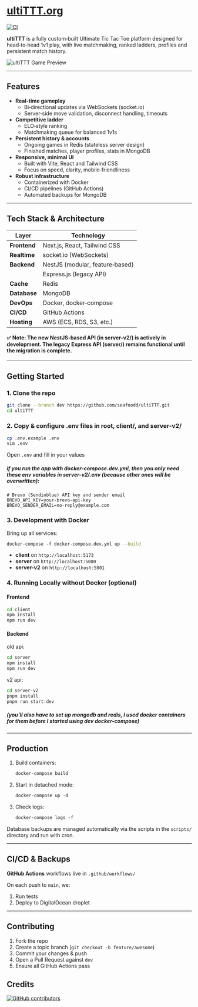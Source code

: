 # [ultiTTT.org](https://ultittt.org)

[![CI](https://github.com/seafoodd/ultiTTT/actions/workflows/deploy.yml/badge.svg)](https://github.com/seafoodd/ultiTTT/actions)

**ultiTTT** is a fully custom‑built Ultimate Tic Tac Toe platform designed for head‑to‑head 1v1 play, with live matchmaking, ranked ladders, profiles and persistent match history.

![ultiTTT Game Preview](./docs/demo.webp)

---

## Features

- **Real‑time gameplay**
  - Bi‑directional updates via WebSockets (socket.io)
  - Server‑side move validation, disconnect handling, timeouts
- **Competitive ladder**
  - ELO‑style ranking
  - Matchmaking queue for balanced 1v1s
- **Persistent history & accounts**
  - Ongoing games in Redis (stateless server design)
  - Finished matches, player profiles, stats in MongoDB
- **Responsive, minimal UI**
  - Built with Vite, React and Tailwind CSS
  - Focus on speed, clarity, mobile‑friendliness
- **Robust infrastructure**
  - Containerized with Docker
  - CI/CD pipelines (GitHub Actions)
  - Automated backups for MongoDB

---

## Tech Stack & Architecture

| Layer        | Technology                      |
| ------------ | ------------------------------- |
| **Frontend** | Next.js, React, Tailwind CSS    |
| **Realtime** | socket.io (WebSockets)          |
| **Backend**  | NestJS (modular, feature‑based) |
|              | Express.js (legacy API)         |
| **Cache**    | Redis                           |
| **Database** | MongoDB                         |
| **DevOps**   | Docker, docker‑compose          |
| **CI/CD**    | GitHub Actions                  |
| **Hosting**  | AWS (ECS, RDS, S3, etc.)        |

#### ✅ Note: The new NestJS-based API (in server-v2/) is actively in development. The legacy Express API (server/) remains functional until the migration is complete.

---

## Getting Started

### 1. Clone the repo

```bash
git clone --branch dev https://github.com/seafoodd/ultiTTT.git
cd ultiTTT
```

### 2. Copy & configure .env files in root, client/, and server-v2/

```bash
cp .env.example .env
vim .env
```

Open `.env` and fill in your values

##### if you run the app with docker-compose.dev.yml, then you only need these env variables in server-v2/.env (because other ones will be overwritten):

```env
# Brevo (Sendinblue) API key and sender email
BREVO_API_KEY=your-brevo-api-key
BREVO_SENDER_EMAIL=no-reply@example.com
```

### 3. Development with Docker

Bring up all services:

```bash
docker‑compose ‑f docker‑compose.dev.yml up --build
```

- **client** on `http://localhost:5173`
- **server** on `http://localhost:5000`
- **server-v2** on `http://localhost:5001`

### 4. Running Locally without Docker (optional)

#### Frontend

```bash
cd client
npm install
npm run dev
```

#### Backend

old api:

```bash
cd server
npm install
npm run dev
```

v2 api:

```bash
cd server-v2
pnpm install
pnpm run start:dev
```

##### (you'll also have to set up mongodb and redis, I used docker containers for them before I started using dev docker-compose)

---

## Production

1. Build containers:

   ```bash
   docker‑compose build
   ```

2. Start in detached mode:

   ```bash
   docker‑compose up ‑d
   ```

3. Check logs:

   ```bash
   docker‑compose logs ‑f
   ```

Database backups are managed automatically via the scripts in the `scripts/` directory and run with cron.

---

## CI/CD & Backups

**GitHub Actions** workflows live in `.github/workflows/`

On each push to `main`, we:

1. Run tests
2. Deploy to DigitalOcean droplet

---

## Contributing

1. Fork the repo
2. Create a topic branch (`git checkout -b feature/awesome`)
3. Commit your changes & push
4. Open a Pull Request against `dev`
5. Ensure all GitHub Actions pass

## Credits

[![GitHub contributors](https://contrib.rocks/image?repo=seafoodd/ultiTTT)](https://github.com/seafoodd/ultittt/graphs/contributors)
